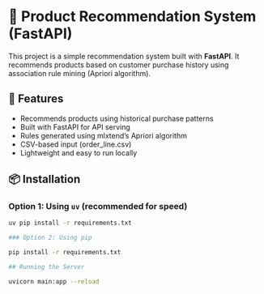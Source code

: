 # 🛒 Product Recommendation System (FastAPI)

This project is a simple recommendation system built with **FastAPI**. It recommends products based on customer purchase history using association rule mining (Apriori algorithm).

## 🚀 Features

- Recommends products using historical purchase patterns
- Built with FastAPI for API serving
- Rules generated using mlxtend’s Apriori algorithm
- CSV-based input (order_line.csv)
- Lightweight and easy to run locally

## 📦 Installation

### Option 1: Using `uv` (recommended for speed)
```bash
uv pip install -r requirements.txt

### Option 2: Using pip 

pip install -r requirements.txt

## Running the Server

uvicorn main:app --reload

